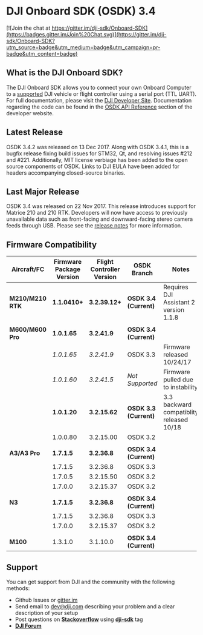 # DJI Onboard SDK (OSDK) 3.4

[![Join the chat at https://gitter.im/dji-sdk/Onboard-SDK](https://badges.gitter.im/Join%20Chat.svg)](https://gitter.im/dji-sdk/Onboard-SDK?utm_source=badge&utm_medium=badge&utm_campaign=pr-badge&utm_content=badge)

## What is the DJI Onboard SDK?

The DJI Onboard SDK allows you to connect your own Onboard Computer to a [supported](https://developer.dji.com/onboard-sdk/documentation/introduction/osdk-hardware-introduction.html#supported-products) DJI vehicle or flight controller using a serial port (TTL UART). For full documentation, please visit the [DJI Developer Site](https://developer.dji.com/onboard-sdk/documentation/). Documentation regarding the code can be found in the [OSDK API Reference](https://developer.dji.com/onboard-api-reference/index.html) section of the developer website.

## Latest Release
OSDK 3.4.2 was released on 13 Dec 2017. Along with OSDK 3.4.1, this is a bugfix release fixing build issues for STM32, Qt, and resolving issues #212 and #221. Additionally, MIT license verbiage has been added to the open source components of OSDK. Links to DJI EULA have been added for headers accompanying closed-source binaries.

## Last Major Release

OSDK 3.4 was released on 22 Nov 2017. This release introduces support for Matrice 210 and 210 RTK. Developers will now have access to previously unavailable data such as front-facing and downward-facing stereo camera feeds through USB. Please see the [release notes](https://developer.dji.com/onboard-sdk/documentation/appendix/releaseNotes.html) for more information.

## Firmware Compatibility

| Aircraft/FC       | Firmware Package Version | Flight Controller Version | OSDK Branch            | Notes                                                                 |
|-------------------|--------------------------|---------------------------|------------------------|-----------------------------------------------------------------------|
| **M210/M210 RTK** | **1.1.0410+**            | **3.2.39.12+**            | **OSDK 3.4 (Current)** | Requires DJI Assistant 2 version 1.1.8                                |
|                   |                          |                           |                        |                                                                       |
| **M600/M600 Pro** | **1.0.1.65**             | **3.2.41.9**              | **OSDK 3.4 (Current)** |                                                                       |
|                   | *1.0.1.65*               | *3.2.41.9*                | OSDK 3.3               | Firmware released 10/24/17                                            |
|                   | *1.0.1.60*               | *3.2.41.5*                | *Not Supported*        | Firmware pulled due to instability                                    |
|                   | **1.0.1.20**             | **3.2.15.62**             | **OSDK 3.3 (Current)** | 3.3 backward compatiblity released 10/18                              |
|                   | 1.0.0.80                 | 3.2.15.00                 | OSDK 3.2               |                                                                       |
|                   |                          |                           |                        |                                                                       |
| **A3/A3 Pro**     | **1.7.1.5**              | **3.2.36.8**              | **OSDK 3.4 (Current)** |                                                                       |
|                   | 1.7.1.5                  | 3.2.36.8                  | OSDK 3.3               |                                                                       |
|                   | 1.7.0.5                  | 3.2.15.50                 | OSDK 3.2               |                                                                       |
|                   | 1.7.0.0                  | 3.2.15.37                 | OSDK 3.2               |                                                                       |
|                   |                          |                           |                        |                                                                       |
| **N3**            | **1.7.1.5**              | **3.2.36.8**              | **OSDK 3.4 (Current)** |                                                                       |
|                   | 1.7.1.5                  | 3.2.36.8                  | OSDK 3.3               |                                                                       |
|                   | 1.7.0.0                  | 3.2.15.37                 | OSDK 3.2               |                                                                       |
|                   |                          |                           |                        |                                                                       |
| **M100**          | 1.3.1.0                  | 3.1.10.0                  | **OSDK 3.4 (Current)** |                                                                       |



## Support

You can get support from DJI and the community with the following methods:

- Github Issues or [gitter.im](https://gitter.im/dji-sdk/Onboard-SDK)
- Send email to dev@dji.com describing your problem and a clear description of your setup
- Post questions on [**Stackoverflow**](http://stackoverflow.com) using [**dji-sdk**](http://stackoverflow.com/questions/tagged/dji-sdk) tag
- [**DJI Forum**](http://forum.dev.dji.com/en)
